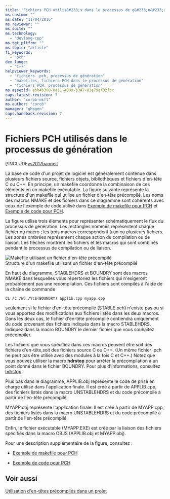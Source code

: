 ```yaml
---
title: "Fichiers PCH utilis&#233;s dans le processus de g&#233;n&#233;ration | Microsoft Docs"
ms.custom: ""
ms.date: "11/04/2016"
ms.reviewer: ""
ms.suite: ""
ms.technology: 
  - "devlang-cpp"
ms.tgt_pltfrm: ""
ms.topic: "article"
f1_keywords: 
  - "pch"
dev_langs: 
  - "C++"
helpviewer_keywords: 
  - "fichiers .pch, processus de génération"
  - "makefiles, fichiers PCH dans le processus de génération"
  - "fichiers PCH, processus de génération"
ms.assetid: ebb4b368-8a11-4009-b347-01e79af02fbc
caps.latest.revision: 7
author: "corob-msft"
ms.author: "corob"
manager: "ghogen"
caps.handback.revision: 7
---
```

# Fichiers PCH utilis&#233;s dans le processus de g&#233;n&#233;ration
[!INCLUDE[vs2017banner](../../assembler/inline/includes/vs2017banner.md)]

La base de code d'un projet de logiciel est généralement contenue dans plusieurs fichiers source, fichiers objets, bibliothèques et fichiers d'en\-tête C ou C\+\+.  En principe, un makefile coordonne la combinaison de ces éléments en un makefile exécutable.  La figure suivante représente la structure d'un makefile qui utilise un fichier d'en\-tête précompilé.  Les noms des macros NMAKE et des fichiers dans ce diagramme sont cohérents avec ceux de l'exemple de code utilisé dans [Exemple de makefile pour PCH](../../build/reference/sample-makefile-for-pch.md) et [Exemple de code pour PCH](../../build/reference/example-code-for-pch.md).  
  
 La figure utilise trois éléments pour représenter schématiquement le flux du processus de génération.  Les rectangles nommés représentent chaque fichier ou macro ; les trois macros correspondent à un ou plusieurs fichiers.  Les zones ombrées représentent chaque action de compilation ou de liaison.  Les flèches montrent les fichiers et les macros qui sont combinés pendant le processus de compilation ou de liaison.  
  
 ![Makefile utilisant un fichier d'en&#45;tête précompilé](../../build/reference/media/vc30ow1.png "vc30OW1")  
Structure d'un makefile utilisant un fichier d'en\-tête précompilé  
  
 En haut du diagramme, STABLEHDRS et BOUNDRY sont des macros NMAKE dans lesquelles vous répertoriez les fichiers qui n'exigeront probablement pas une recompilation.  Ces fichiers sont compilés à l'aide de la chaîne de commande  
  
```  
CL /c /W3 /Yc$(BOUNDRY) applib.cpp myapp.cpp  
```  
  
 seulement si le fichier d'en\-tête précompilé \(STABLE.pch\) n'existe pas ou si vous apportez des modifications aux fichiers listés dans les deux macros.  Dans les deux cas, le fichier d'en\-tête précompilé contiendra uniquement du code provenant des fichiers indiqués dans la macro STABLEHDRS.  Indiquez dans la macro BOUNDRY le dernier fichier que vous souhaitez précompiler.  
  
 Les fichiers que vous spécifiez dans ces macros peuvent être soit des fichiers d'en\-tête,soit des fichiers source C ou C\+\+. \(Un même fichier .pch ne peut pas être utilisé avec des modules à la fois C et C\+\+.\) Notez que vous pouvez utiliser la macro **hdrstop** pour arrêter la précompilation à un point donné dans le fichier BOUNDRY.  Pour plus d'informations, consultez [hdrstop](../../preprocessor/hdrstop.md).  
  
 Plus bas dans le diagramme, APPLIB.obj représente le code de prise en charge utilisé dans l'application finale.  Il est créé à partir de APPLIB.cpp, des fichiers listés dans la macro UNSTABLEHDRS et du code précompilé à partir de l'en\-tête précompilé.  
  
 MYAPP.obj représente l'application finale.  Il est créé à partir de MYAPP.cpp, des fichiers listés dans la macro UNSTABLEHDRS et du code précompilé à partir de l'en\-tête précompilé.  
  
 Enfin, le fichier exécutable \(MYAPP.EXE\) est créé par la liaison des fichiers spécifiés dans la macro OBJS \(APPLIB.obj et MYAPP.obj\).  
  
 Pour une description supplémentaire de la figure, consultez :  
  
-   [Exemple de makefile pour PCH](../../build/reference/sample-makefile-for-pch.md)  
  
-   [Exemple de code pour PCH](../../build/reference/example-code-for-pch.md)  
  
## Voir aussi  
 [Utilisation d'en\-têtes précompilés dans un projet](../../build/reference/using-precompiled-headers-in-a-project.md)